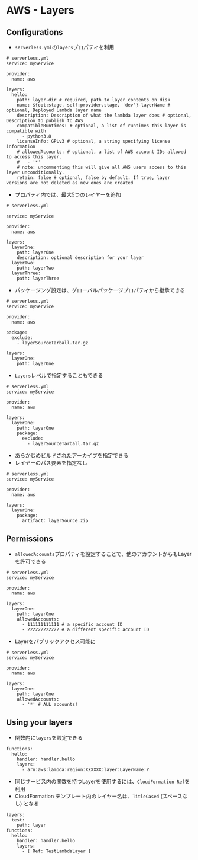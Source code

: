 # AWS - Layers

## Configurations
- `serverless.yml`の`layers`プロパティを利用

```
# serverless.yml
service: myService

provider:
  name: aws

layers:
  hello:
    path: layer-dir # required, path to layer contents on disk
    name: ${opt:stage, self:provider.stage, 'dev'}-layerName # optional, Deployed Lambda layer name
    description: Description of what the lambda layer does # optional, Description to publish to AWS
    compatibleRuntimes: # optional, a list of runtimes this layer is compatible with
      - python3.8
    licenseInfo: GPLv3 # optional, a string specifying license information
    # allowedAccounts: # optional, a list of AWS account IDs allowed to access this layer.
    #   - '*'
    # note: uncommenting this will give all AWS users access to this layer unconditionally.
    retain: false # optional, false by default. If true, layer versions are not deleted as new ones are created
```

- プロパティ内では、最大5つのレイヤーを追加

```
# serverless.yml

service: myService

provider:
  name: aws

layers:
  layerOne:
    path: layerOne
    description: optional description for your layer
  layerTwo:
    path: layerTwo
  layerThree:
    path: layerThree
```

- パッケージング設定は、グローバルパッケージプロパティから継承できる

```
# serverless.yml
service: myService

provider:
  name: aws

package:
  exclude:
    - layerSourceTarball.tar.gz

layers:
  layerOne:
    path: layerOne
```

- `Layers`レベルで指定することもできる

```
# serverless.yml
service: myService

provider:
  name: aws

layers:
  layerOne:
    path: layerOne
    package:
      exclude:
        - layerSourceTarball.tar.gz
```

- あらかじめビルドされたアーカイブを指定できる
- レイヤーのパス要素を指定なし

```
# serverless.yml
service: myService

provider:
  name: aws

layers:
  layerOne:
    package:
      artifact: layerSource.zip
```

## Permissions
- `allowedAccounts`プロパティを設定することで、他のアカウントからもLayerを許可できる

```
# serverless.yml
service: myService

provider:
  name: aws

layers:
  layerOne:
    path: layerOne
    allowedAccounts:
      - 111111111111 # a specific account ID
      - 222222222222 # a different specific account ID
```

- Layerをパブリックアクセス可能に

```
# serverless.yml
service: myService

provider:
  name: aws

layers:
  layerOne:
    path: layerOne
    allowedAccounts:
      - '*' # ALL accounts!
```

## Using your layers
- 関数内に`layers`を設定できる

```
functions:
  hello:
    handler: handler.hello
    layers:
      - arn:aws:lambda:region:XXXXXX:layer:LayerName:Y
```

- 同じサービス内の関数を持つLayerを使用するには、`CloudFormation Ref`を利用
- CloudFormation テンプレート内のレイヤー名は、`TitleCased` (スペースなし) となる

```
layers:
  test:
    path: layer
functions:
  hello:
    handler: handler.hello
    layers:
      - { Ref: TestLambdaLayer }
```

